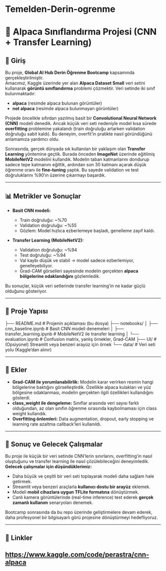 # Temelden-Derin-ogrenme
# 🦙 Alpaca Sınıflandırma Projesi (CNN + Transfer Learning)

## 📌 Giriş

Bu proje, **Global AI Hub Derin Öğrenme Bootcamp** kapsamında gerçekleştirilmiştir.  
Amacımız, Kaggle üzerinde yer alan **Alpaca Dataset Small** veri setini kullanarak **görüntü sınıflandırma** problemi çözmektir. Veri setinde iki sınıf bulunmaktadır:  

- **alpaca** (resimde alpaca bulunan görüntüler)  
- **not alpaca** (resimde alpaca bulunmayan görüntüler)  

Projede öncelikle sıfırdan yazılmış basit bir **Convolutional Neural Network (CNN)** modeli denedik. Ancak küçük veri seti nedeniyle model kısa sürede **overfitting** problemine yakalandı (train doğruluğu artarken validation doğruluğu sabit kaldı). Bu deneyim, overfit’in pratikte nasıl göründüğünü anlamamıza yardımcı oldu.

Sonrasında, gerçek dünyada sık kullanılan bir yaklaşım olan **Transfer Learning** yöntemine geçtik. Burada önceden **ImageNet** üzerinde eğitilmiş **MobileNetV2** modelini kullandık. Modelin taban katmanlarını dondurup sadece tepe katmanını eğittik, ardından son 30 katmanı açarak düşük öğrenme oranı ile **fine-tuning** yaptık. Bu sayede validation ve test doğruluklarını %90’ın üzerine çıkarmayı başardık.

---

## 📊 Metrikler ve Sonuçlar

- **Basit CNN modeli:**  
  - Train doğruluğu: ~%70  
  - Validation doğruluğu: ~%55  
  - Gözlem: Model hızlıca ezberlemeye başladı, genelleme zayıf kaldı.

- **Transfer Learning (MobileNetV2):**  
  - Validation doğruluğu: ~%94  
  - Test doğruluğu: ~%94  
  - Val kaybı düşük ve stabil → model sadece ezberlemiyor, genelleyebiliyor.  
  - Grad-CAM görselleri sayesinde modelin gerçekten **alpaca bölgelerine odaklandığını** gözlemledik.

Bu sonuçlar, küçük veri setlerinde transfer learning’in ne kadar güçlü olduğunu gösteriyor.

---

## 📂 Proje Yapısı

├── README.md # Projenin açıklaması (bu dosya)
├── notebooks/
│ ├── cnn_baseline.ipynb # Basit CNN modeli denemeleri
│ ├── transfer_learning.ipynb # MobileNetV2 ile transfer learning
│ └── evaluation.ipynb # Confusion matrix, yanlış örnekler, Grad-CAM
├── UI/ # (Opsiyonel) Streamlit veya benzeri arayüz için örnek
└── data/ # Veri seti yolu (Kaggle’dan alınır)

---

## 🧩 Ekler

- **Grad-CAM ile yorumlanabilirlik:** Modelin karar verirken resmin hangi bölgelerine baktığını görselleştirdik. Özellikle alpaca kulakları ve yüz bölgesine odaklanması, modelin gerçekten ilgili özellikleri kullandığını gösterdi.  
- **class_weight ile dengeleme:** Sınıflar arasında veri sayısı farklı olduğundan, az olan sınıfın öğrenme sırasında kaybolmaması için class weight kullandık.  
- **Overfitting önlemleri:** Data augmentation, dropout, early stopping ve learning rate azaltma callback’leri kullanıldı.

---

## 🚀 Sonuç ve Gelecek Çalışmalar

Bu proje ile küçük bir veri setinde CNN’lerin sınırlarını, overfitting’in nasıl oluştuğunu ve transfer learning ile nasıl çözülebileceğini deneyimledik.  
**Gelecek çalışmalar için düşündüklerimiz:**

- Daha büyük ve çeşitli bir veri seti toplayarak modeli daha sağlam hale getirmek.  
- Streamlit veya benzeri araçlarla **kullanıcı dostu bir arayüz** eklemek.  
- Modeli **mobil cihazlara uygun TFLite formatına** dönüştürmek.  
- Canlı kamera görüntülerinde (real-time inference) test ederek **gerçek zamanlı kullanım** senaryoları denemek.  

Bootcamp sonrasında da bu repo üzerinde geliştirmelere devam ederek, daha profesyonel bir bilgisayarlı görü projesine dönüştürmeyi hedefliyoruz.

---

## 🔗 Linkler

https://www.kaggle.com/code/perastra/cnn-alpaca
---

